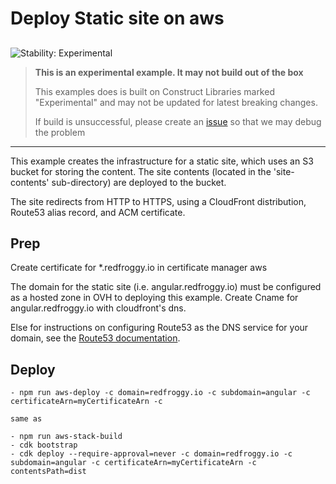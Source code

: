 # Deploy Static site on aws

## <!--BEGIN STABILITY BANNER-->

![Stability: Experimental](https://img.shields.io/badge/stability-Experimental-important.svg?style=for-the-badge)

> **This is an experimental example. It may not build out of the box**
>
> This examples does is built on Construct Libraries marked "Experimental" and may not be updated for latest breaking changes.
>
> If build is unsuccessful, please create an [issue](https://github.com/aws-samples/aws-cdk-examples/issues/new) so that we may debug the problem

---

<!--END STABILITY BANNER-->

This example creates the infrastructure for a static site, which uses an S3 bucket for storing the content. The site contents (located in the 'site-contents' sub-directory) are deployed to the bucket.

The site redirects from HTTP to HTTPS, using a CloudFront distribution, Route53 alias record, and ACM certificate.

## Prep

Create certificate for \*.redfroggy.io in certificate manager aws

The domain for the static site (i.e. angular.redfroggy.io) must be configured as a hosted zone in OVH to deploying this example.
Create Cname for angular.redfroggy.io with cloudfront's dns.

Else for instructions on configuring Route53 as the DNS service for your domain, see the [Route53 documentation](https://docs.aws.amazon.com/Route53/latest/DeveloperGuide/dns-configuring.html).

## Deploy

```
- npm run aws-deploy -c domain=redfroggy.io -c subdomain=angular -c certificateArn=myCertificateArn -c

same as

- npm run aws-stack-build
- cdk bootstrap
- cdk deploy --require-approval=never -c domain=redfroggy.io -c subdomain=angular -c certificateArn=myCertificateArn -c contentsPath=dist
```
